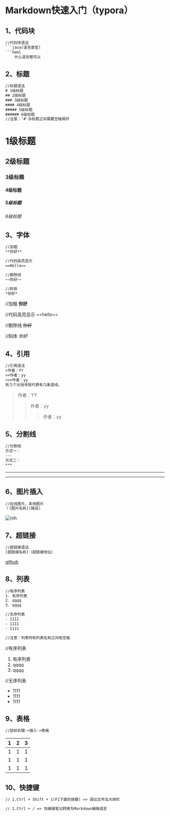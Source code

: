 # Markdown快速入门（typora）

## 1、代码块

```HTML
//代码块语法
```java(语言类型)
```heml
	什么语言都可以
```

## 2、标题

```html
//标题语法
# 1级标题
## 2级标题
### 3级标题
#### 4级标题
##### 5级标题
###### 6级标题
//注意：'#'与标题之间需要空格隔开
```

# 1级标题

## 2级标题
### 3级标题
#### 4级标题
##### 5级标题
###### 6级标题

## 3、字体

```html
//加粗
**你好**

//代码高亮显示
==Hello==

//删除线
~~你好~~

//斜体
*你好*
```

//加粗
**你好**

//代码高亮显示
==hello==

//删除线
~~你好~~

//斜体
*你好*

## 4、引用

```html
//引用语法
>作者：YY
>>作者：yy
>>>作者：yy
有几个尖括号就代表有几条竖线。
```

>作者：YY
>>作者：yy
>>
>>>作者：yy



## 5、分割线

```html
//分割线
方式一：
---
方式二：
***
```



---

***



## 6、图片插入

```html
//在线图片、本地图片
！[图片名称](路径)
```





![nih](https://avatars.githubusercontent.com/u/77180909?v=4)



## 7、超链接

```html
//超链接语法
[超链接名称]（超链接地址）
```

[github](https://github.com/yujunyan1216)



## 8、列表

```HTML
//有序列表
1. 有序列表
2. qqqq
3. qqqq

//无序列表
- 1111
- 1111
- 1111

//注意：列表符和列表名称之间有空格
```

//有序列表
1. 有序列表
2. qqqq
3. qqqq

//无序列表
- 1111
- 1111
- 1111



## 9、表格

```html
//鼠标右键->插入->表格
```



| 1    | 2    | 3    |
| ---- | ---- | ---- |
| 1    | 1    | 1    |
| 1    | 1    | 1    |
| 1    | 1    | 1    |



## 10、快捷键

```HTML
// 1.Ctrl + Shift + 1(F1下面的按键) => 调出文件及大纲栏

// 2.Ctrl + / => 将编辑笔记转换为Markdown编辑语言
```

